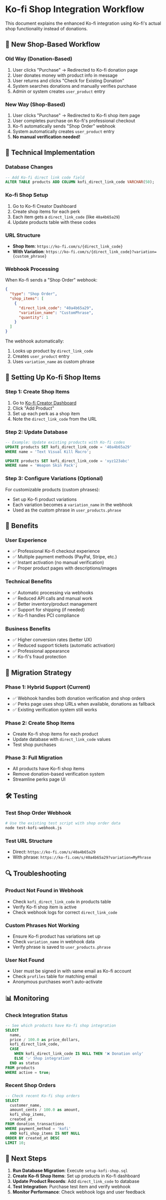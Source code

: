 # Ko-fi Shop Integration Workflow

This document explains the enhanced Ko-fi integration using Ko-fi's actual shop functionality instead of donations.

## 🛒 **New Shop-Based Workflow**

### **Old Way (Donation-Based)**
1. User clicks "Purchase" → Redirected to Ko-fi donation page
2. User donates money with product info in message
3. User returns and clicks "Check for Existing Donation"
4. System searches donations and manually verifies purchase
5. Admin or system creates `user_product` entry

### **New Way (Shop-Based)**
1. User clicks "Purchase" → Redirected to Ko-fi shop item page
2. User completes purchase on Ko-fi's professional checkout
3. Ko-fi automatically sends "Shop Order" webhook
4. System automatically creates `user_product` entry
5. **No manual verification needed!**

## 🔧 **Technical Implementation**

### **Database Changes**
```sql
-- Add Ko-fi direct link code field
ALTER TABLE products ADD COLUMN kofi_direct_link_code VARCHAR(50);
```

### **Ko-fi Shop Setup**
1. Go to Ko-fi Creator Dashboard
2. Create shop items for each perk
3. Each item gets a `direct_link_code` (like `40a4b65a29`)
4. Update products table with these codes

### **URL Structure**
- **Shop Item**: `https://ko-fi.com/s/{direct_link_code}`
- **With Variation**: `https://ko-fi.com/s/{direct_link_code}?variation={custom_phrase}`

### **Webhook Processing**
When Ko-fi sends a "Shop Order" webhook:

```json
{
  "type": "Shop Order",
  "shop_items": [
    {
      "direct_link_code": "40a4b65a29",
      "variation_name": "CustomPhrase",
      "quantity": 1
    }
  ]
}
```

The webhook automatically:
1. Looks up product by `direct_link_code`
2. Creates `user_product` entry
3. Uses `variation_name` as custom phrase

## 📝 **Setting Up Ko-fi Shop Items**

### **Step 1: Create Shop Items**
1. Go to [Ko-fi Creator Dashboard](https://ko-fi.com/manage/shop)
2. Click "Add Product"
3. Set up each perk as a shop item
4. Note the `direct_link_code` from the URL

### **Step 2: Update Database**
```sql
-- Example: Update existing products with Ko-fi codes
UPDATE products SET kofi_direct_link_code = '40a4b65a29' 
WHERE name = 'Text Visual Kill Macro';

UPDATE products SET kofi_direct_link_code = 'xyz123abc' 
WHERE name = 'Weapon Skin Pack';
```

### **Step 3: Configure Variations (Optional)**
For customizable products (custom phrases):
- Set up Ko-fi product variations
- Each variation becomes a `variation_name` in the webhook
- Used as the custom phrase in `user_products.phrase`

## 🚀 **Benefits**

### **User Experience**
- ✅ Professional Ko-fi checkout experience
- ✅ Multiple payment methods (PayPal, Stripe, etc.)
- ✅ Instant activation (no manual verification)
- ✅ Proper product pages with descriptions/images

### **Technical Benefits**
- ✅ Automatic processing via webhooks
- ✅ Reduced API calls and manual work
- ✅ Better inventory/product management
- ✅ Support for shipping (if needed)
- ✅ Ko-fi handles PCI compliance

### **Business Benefits**
- ✅ Higher conversion rates (better UX)
- ✅ Reduced support tickets (automatic activation)
- ✅ Professional appearance
- ✅ Ko-fi's fraud protection

## 🔄 **Migration Strategy**

### **Phase 1: Hybrid Support (Current)**
- ✅ Webhook handles both donation verification and shop orders
- ✅ Perks page uses shop URLs when available, donations as fallback
- ✅ Existing verification system still works

### **Phase 2: Create Shop Items**
- Create Ko-fi shop items for each product
- Update database with `direct_link_code` values
- Test shop purchases

### **Phase 3: Full Migration**
- All products have Ko-fi shop items
- Remove donation-based verification system
- Streamline perks page UI

## 🛠️ **Testing**

### **Test Shop Order Webhook**
```bash
# Use the existing test script with shop order data
node test-kofi-webhook.js
```

### **Test URL Structure**
- Direct: `https://ko-fi.com/s/40a4b65a29`
- With phrase: `https://ko-fi.com/s/40a4b65a29?variation=MyPhrase`

## 🔍 **Troubleshooting**

### **Product Not Found in Webhook**
- Check `kofi_direct_link_code` in products table
- Verify Ko-fi shop item is active
- Check webhook logs for correct `direct_link_code`

### **Custom Phrases Not Working**
- Ensure Ko-fi product has variations set up
- Check `variation_name` in webhook data
- Verify phrase is saved to `user_products.phrase`

### **User Not Found**
- User must be signed in with same email as Ko-fi account
- Check `profiles` table for matching email
- Anonymous purchases won't auto-activate

## 📊 **Monitoring**

### **Check Integration Status**
```sql
-- See which products have Ko-fi shop integration
SELECT 
  name,
  price / 100.0 as price_dollars,
  kofi_direct_link_code,
  CASE 
    WHEN kofi_direct_link_code IS NULL THEN '❌ Donation only'
    ELSE '✅ Shop integration'
  END as status
FROM products 
WHERE active = true;
```

### **Recent Shop Orders**
```sql
-- Check recent Ko-fi shop orders
SELECT 
  customer_name,
  amount_cents / 100.0 as amount,
  kofi_shop_items,
  created_at
FROM donation_transactions 
WHERE payment_method = 'kofi' 
  AND kofi_shop_items IS NOT NULL
ORDER BY created_at DESC
LIMIT 10;
```

## 🎯 **Next Steps**

1. **Run Database Migration**: Execute `setup-kofi-shop.sql`
2. **Create Ko-fi Shop Items**: Set up products in Ko-fi dashboard
3. **Update Product Records**: Add `direct_link_code` to database
4. **Test Integration**: Purchase test item and verify webhook
5. **Monitor Performance**: Check webhook logs and user feedback 